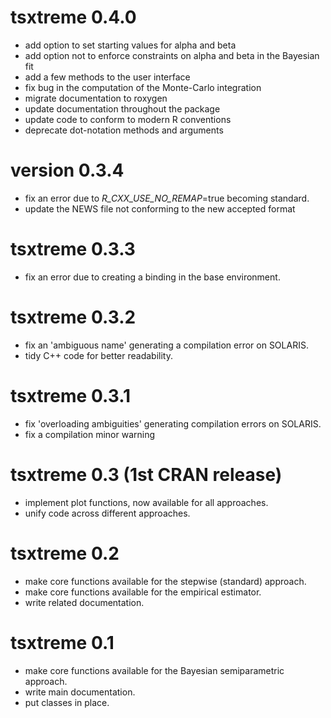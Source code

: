 # tsxtreme 0.4.0

* add option to set starting values for alpha and beta
* add option not to enforce constraints on alpha and beta in the Bayesian fit
* add a few methods to the user interface
* fix bug in the computation of the Monte-Carlo integration
* migrate documentation to roxygen
* update documentation throughout the package
* update code to conform to modern R conventions
* deprecate dot-notation methods and arguments

# version 0.3.4

* fix an error due to _R_CXX_USE_NO_REMAP_=true becoming standard.
* update the NEWS file not conforming to the new accepted format

# tsxtreme 0.3.3

* fix an error due to creating a binding in the base environment.

# tsxtreme 0.3.2

* fix an 'ambiguous name' generating a compilation error on SOLARIS.
* tidy C++ code for better readability.

# tsxtreme 0.3.1

* fix 'overloading ambiguities' generating compilation errors on SOLARIS.
* fix a compilation minor warning

# tsxtreme 0.3 (1st CRAN release)

* implement plot functions, now available for all approaches.
* unify code across different approaches.

# tsxtreme 0.2

* make core functions available for the stepwise (standard) approach.
* make core functions available for the empirical estimator.
* write related documentation.

# tsxtreme 0.1

* make core functions available for the Bayesian semiparametric approach.
* write main documentation.
* put classes in place.
